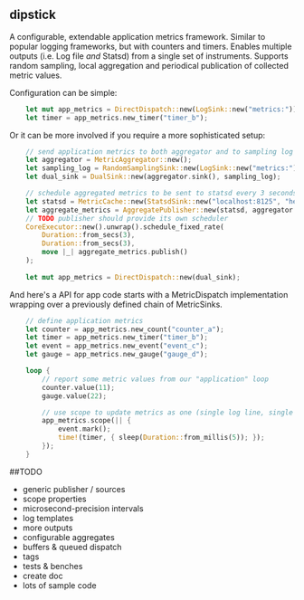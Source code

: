dipstick
--------
A configurable, extendable application metrics framework. 
Similar to popular logging frameworks, but with counters and timers. 
Enables multiple outputs (i.e. Log file _and_ Statsd) from a single set of instruments.
Supports random sampling, local aggregation and periodical publication of collected metric values.

Configuration can be simple:

```rust
    let mut app_metrics = DirectDispatch::new(LogSink::new("metrics:"));
    let timer = app_metrics.new_timer("timer_b");
```

Or it can be more involved if you require a more sophisticated setup:

```rust
    // send application metrics to both aggregator and to sampling log
    let aggregator = MetricAggregator::new();
    let sampling_log = RandomSamplingSink::new(LogSink::new("metrics:"), 0.1);
    let dual_sink = DualSink::new(aggregator.sink(), sampling_log);

    // schedule aggregated metrics to be sent to statsd every 3 seconds
    let statsd = MetricCache::new(StatsdSink::new("localhost:8125", "hello.").unwrap(), 512);
    let aggregate_metrics = AggregatePublisher::new(statsd, aggregator.source());
    // TODO publisher should provide its own scheduler
    CoreExecutor::new().unwrap().schedule_fixed_rate(
        Duration::from_secs(3),
        Duration::from_secs(3),
        move |_| aggregate_metrics.publish()
    );
    
    let mut app_metrics = DirectDispatch::new(dual_sink);
```

And here's a  API for app code starts with a MetricDispatch implementation wrapping over a previously defined chain of MetricSinks.

```rust
    // define application metrics    
    let counter = app_metrics.new_count("counter_a");
    let timer = app_metrics.new_timer("timer_b");
    let event = app_metrics.new_event("event_c");
    let gauge = app_metrics.new_gauge("gauge_d");

    loop {
        // report some metric values from our "application" loop
        counter.value(11);
        gauge.value(22);

        // use scope to update metrics as one (single log line, single network packet, etc.)
        app_metrics.scope(|| {
            event.mark();
            time!(timer, { sleep(Duration::from_millis(5)); });
        });
    }
```

##TODO
- generic publisher / sources
- scope properties
- microsecond-precision intervals 
- log templates
- more outputs
- configurable aggregates
- buffers & queued dispatch
- tags
- tests & benches
- create doc
- lots of sample code
